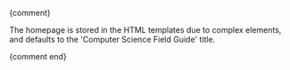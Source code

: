 {comment}

The homepage is stored in the HTML templates due to complex elements, and defaults to the 'Computer Science Field Guide' title.

{comment end}
